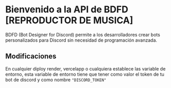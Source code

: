 # Bienvenido a la API de BDFD [REPRODUCTOR DE MUSICA]

BDFD (Bot Designer for Discord) permite a los desarrolladores crear bots personalizados para Discord sin necesidad de programación avanzada. 


## Modificaciones

En cualquier diploy render, vercelapp o cualquiera establece las variable de entorno, esta variable de entorno tiene que tener como valor el token de tu bot de discord y como nombre `"DISCORD_TOKEN"`
